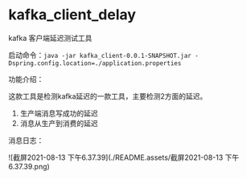 # kafka_client_delay
kafka 客户端延迟测试工具

启动命令：`java -jar kafka_client-0.0.1-SNAPSHOT.jar -Dspring.config.location=./application.properties` 



功能介绍：

这款工具是检测kafka延迟的一款工具，主要检测2方面的延迟。

1. 生产端消息写成功的延迟
2. 消息从生产到消费的延迟



消息日志：

![截屏2021-08-13 下午6.37.39](./README.assets/截屏2021-08-13 下午6.37.39.png)
